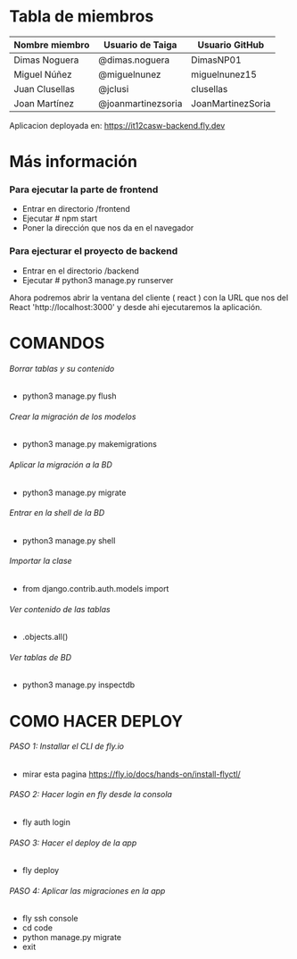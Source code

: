 # Tabla de miembros

| Nombre miembro | Usuario de Taiga | Usuario GitHub |
| ------------------------- | ------------------------- | ------------------------- |
| Dimas Noguera | @dimas.noguera | DimasNP01 |
| Miguel Núñez | @miguelnunez | miguelnunez15 |
| Juan Clusellas | @jclusi | clusellas |
| Joan Martínez | @joanmartinezsoria | JoanMartinezSoria |

Aplicacion deployada en: https://it12casw-backend.fly.dev
# Más información

### Para ejecutar la parte de frontend
- Entrar en directorio /frontend
- Ejecutar # npm start
- Poner la dirección que nos da en el navegador

### Para ejecturar el proyecto de backend
- Entrar en el directorio /backend
- Ejecutar # python3 manage.py runserver

Ahora podremos abrir la ventana del cliente ( react ) con la URL que nos del React 'http://localhost:3000' y desde ahi ejecutaremos la aplicación.

# COMANDOS

###### Borrar tablas y su contenido
- python3 manage.py flush

###### Crear la migración de los modelos
- python3 manage.py makemigrations

###### Aplicar la migración a la BD
- python3 manage.py migrate

###### Entrar en la shell de la BD
- python3 manage.py shell

###### Importar la clase
- from django.contrib.auth.models import <clase>

###### Ver contenido de las tablas
- <clase>.objects.all()

###### Ver tablas de BD
- python3 manage.py inspectdb

# COMO HACER DEPLOY

###### PASO 1: Installar el CLI de fly.io
- mirar esta pagina https://fly.io/docs/hands-on/install-flyctl/ 
###### PASO 2: Hacer login en fly desde la consola
- fly auth login
###### PASO 3: Hacer el deploy de la app
- fly deploy
###### PASO 4: Aplicar las migraciones en la app
- fly ssh console
- cd code
- python manage.py migrate
- exit